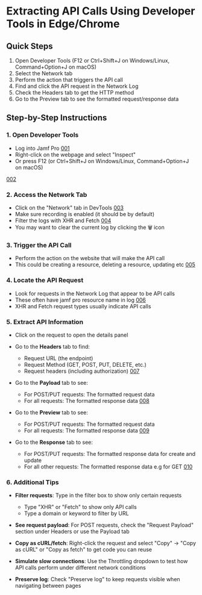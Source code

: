 # Extracting API Calls Using Developer Tools in Edge/Chrome

## Quick Steps

1. Open Developer Tools (F12 or Ctrl+Shift+J on Windows/Linux, Command+Option+J on macOS)
2. Select the Network tab
3. Perform the action that triggers the API call
4. Find and click the API request in the Network Log
5. Check the Headers tab to get the HTTP method
6. Go to the Preview tab to see the formatted request/response data

## Step-by-Step Instructions

### 1. Open Developer Tools

- Log into Jamf Pro
[001](/docs/screen_shots/debug_api_calls/001.png)
- Right-click on the webpage and select "Inspect"
- Or press F12 (or Ctrl+Shift+J on Windows/Linux, Command+Option+J on macOS)

[002](/docs/screen_shots/debug_api_calls/002.png)

### 2. Access the Network Tab

- Click on the "Network" tab in DevTools
[003](/docs/screen_shots/debug_api_calls/003.png)
- Make sure recording is enabled (it should be by default)
- Filter the logs with XHR and Fetch
[004](/docs/screen_shots/debug_api_calls/004.png)
- You may want to clear the current log by clicking the 🗑️ icon

### 3. Trigger the API Call

- Perform the action on the website that will make the API call
- This could be creating a resource, deleting a resource, updating etc
[005](/docs/screen_shots/debug_api_calls/004.png)

### 4. Locate the API Request

- Look for requests in the Network Log that appear to be API calls
- These often have jamf pro resource name in log
[006](/docs/screen_shots/debug_api_calls/004.png)
- XHR and Fetch request types usually indicate API calls

### 5. Extract API Information

- Click on the request to open the details panel
- Go to the **Headers** tab to find:
  - Request URL (the endpoint)
  - Request Method (GET, POST, PUT, DELETE, etc.)
  - Request headers (including authorization)
[007](/docs/screen_shots/debug_api_calls/007.png)

- Go to the **Payload** tab to see:
  - For POST/PUT requests: The formatted request data
  - For all requests: The formatted response data
[008](/docs/screen_shots/debug_api_calls/008.png)

- Go to the **Preview** tab to see:
  - For POST/PUT requests: The formatted request data
  - For all requests: The formatted response data
[009](/docs/screen_shots/debug_api_calls/009.png)

- Go to the **Response** tab to see:
  - For POST/PUT requests: The formatted response data for create and update
  - For all other requests: The formatted response data e.g for GET
[010](/docs/screen_shots/debug_api_calls/010.png)
  
### 6. Additional Tips

- **Filter requests**: Type in the filter box to show only certain requests
  - Type "XHR" or "Fetch" to show only API calls
  - Type a domain or keyword to filter by URL

- **See request payload**: For POST requests, check the "Request Payload" section under Headers or use the Payload tab

- **Copy as cURL/fetch**: Right-click the request and select "Copy" → "Copy as cURL" or "Copy as fetch" to get code you can reuse

- **Simulate slow connections**: Use the Throttling dropdown to test how API calls perform under different network conditions

- **Preserve log**: Check "Preserve log" to keep requests visible when navigating between pages
